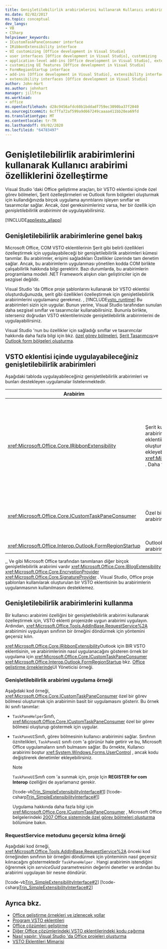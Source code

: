 ```yaml
---
title: Genişletilebilirlik arabirimlerini kullanarak Kullanıcı arabirimi özelliklerini özelleştirme
ms.date: 02/02/2017
ms.topic: conceptual
dev_langs:
- VB
- CSharp
helpviewer_keywords:
- ICustomTaskPaneConsumer interface
- IRibbonExtensibility interface
- UI customizing [Office development in Visual Studio]
- user interfaces [Office development in Visual Studio], customizing
- application-level add-ins [Office development in Visual Studio], extensibility interfaces
- customizing UI features [Office development in Visual Studio]
- FormRegionStartup interface
- add-ins [Office development in Visual Studio], extensibility interfaces
- extensibility interfaces [Office development in Visual Studio]
author: John-Hart
ms.author: johnhart
manager: jillfra
ms.workload:
- office
ms.openlocfilehash: d28c9456afdc60b1bddadf759ec3090ba37f2040
ms.sourcegitcommit: 6cfffa72af599a9d667249caaaa411bb28ea69fd
ms.translationtype: MT
ms.contentlocale: tr-TR
ms.lasthandoff: 09/02/2020
ms.locfileid: "64783497"
---
```

# <a name="customize-ui-features-by-using-extensibility-interfaces"></a>Genişletilebilirlik arabirimlerini kullanarak Kullanıcı arabirimi özelliklerini özelleştirme
  Visual Studio 'daki Office geliştirme araçları, bir VSTO eklentisi içinde özel görev bölmeleri, Şerit özelleştirmeleri ve Outlook form bölgeleri oluşturmak için kullandığınızda birçok uygulama ayrıntılarını işleyen sınıflar ve tasarımcılar sağlar. Ancak, özel gereksinimleriniz varsa, her bir özellik için *genişletilebilirlik arabirimini* de uygulayabilirsiniz.

 [!INCLUDE[appliesto_allapp](../vsto/includes/appliesto-allapp-md.md)]

## <a name="overview-of-extensibility-interfaces"></a>Genişletilebilirlik arabirimlerine genel bakış
 Microsoft Office, COM VSTO eklentilerinin Şerit gibi belirli özellikleri özelleştirmek için uygulayabileceği bir genişletilebilirlik arabirimleri kümesi tanımlar. Bu arabirimler, erişimi sağladıkları Özellikler üzerinde tam denetim sağlar. Ancak, bu arabirimlerin uygulanması yönetilen kodda COM birlikte çalışabilirlik hakkında bilgi gerektirir. Bazı durumlarda, bu arabirimlerin programlama modeli .NET Framework alışkın olan geliştiriciler için de sezgisel değildir.

 Visual Studio 'da Office proje şablonlarını kullanarak bir VSTO eklentisi oluşturduğunuzda, şerit gibi özellikleri özelleştirmek için genişletilebilirlik arabirimlerini uygulamanız gerekmez. , [!INCLUDE[vsto_runtime](../vsto/includes/vsto-runtime-md.md)] Bu arabirimleri sizin için uygular. Bunun yerine, Visual Studio tarafından sunulan daha sezgisel sınıflar ve tasarımcılar kullanabilirsiniz. Bununla birlikte, isterseniz doğrudan VSTO eklentilerinizde genişletilebilirlik arabirimlerini de uygulayabilirsiniz.

 Visual Studio 'nun bu özellikler için sağladığı sınıflar ve tasarımcılar hakkında daha fazla bilgi için bkz. [özel görev bölmeleri](../vsto/custom-task-panes.md), [Şerit Tasarımcısı](../vsto/ribbon-designer.md)ve [Outlook form bölgeleri oluşturma](../vsto/creating-outlook-form-regions.md).

## <a name="extensibility-interfaces-you-can-implement-in-a-vsto-add-in"></a>VSTO eklentisi içinde uygulayabileceğiniz genişletilebilirlik arabirimleri
 Aşağıdaki tabloda uygulayabileceğiniz genişletilebilirlik arabirimleri ve bunları destekleyen uygulamalar listelenmektedir.

|Arabirim|Açıklama|Uygulamalar|
|---------------|-----------------|------------------|
|<xref:Microsoft.Office.Core.IRibbonExtensibility>|Şerit kullanıcı arabirimini özelleştirmek için bu arabirimi uygulayın. **Note:**  VSTO eklentiinizdeki varsayılan bir uygulama oluşturmak için bir projeye **Şerit (XML)** öğesi ekleyebilirsiniz <xref:Microsoft.Office.Core.IRibbonExtensibility> . Daha fazla bilgi için bkz. [ŞERIT XML](../vsto/ribbon-xml.md).|Excel<br /><br /> [!INCLUDE[InfoPath_15_short](../vsto/includes/infopath-15-short-md.md)]<br /><br /> InfoPath 2010<br /><br /> Outlook<br /><br /> PowerPoint<br /><br /> Project<br /><br /> Visio<br /><br /> Word|
|<xref:Microsoft.Office.Core.ICustomTaskPaneConsumer>|Özel bir görev bölmesi oluşturmak için bu arabirimi uygulayın.|Excel<br /><br /> Outlook<br /><br /> PowerPoint<br /><br /> Word|
|<xref:Microsoft.Office.Interop.Outlook.FormRegionStartup>|Outlook form bölgesi oluşturmak için bu arabirimi uygulayın.|Outlook|

 ,, Ve gibi Microsoft Office tarafından tanımlanan diğer birçok genişletilebilirlik arabirimi vardır <xref:Microsoft.Office.Core.IBlogExtensibility> <xref:Microsoft.Office.Core.EncryptionProvider> <xref:Microsoft.Office.Core.SignatureProvider> . Visual Studio, Office proje şablonları kullanılarak oluşturulan bir VSTO eklentisinin bu arabirimlerin uygulanmasının kullanılmasını desteklemez.

## <a name="use-extensibility-interfaces"></a>Genişletilebilirlik arabirimlerini kullanma
 Bir kullanıcı arabirimi özelliğini bir genişletilebilirlik arabirimi kullanarak özelleştirmek için, VSTO eklenti projenizde uygun arabirimi uygulayın. Ardından, <xref:Microsoft.Office.Tools.AddInBase.RequestService%2A> arabirimini uygulayan sınıfının bir örneğini döndürmek için yöntemini geçersiz kılın.

 <xref:Microsoft.Office.Core.IRibbonExtensibility>Outlook için BIR VSTO eklentisinin, ve arabirimlerinin nasıl uygulanacağını gösteren örnek bir uygulama için <xref:Microsoft.Office.Core.ICustomTaskPaneConsumer> <xref:Microsoft.Office.Interop.Outlook.FormRegionStartup> bkz. [Office geliştirme örneklerinde](../vsto/office-development-samples.md)UI Yöneticisi örneği.

### <a name="example-of-implementing-an-extensibility-interface"></a>Genişletilebilirlik arabirimi uygulama örneği
 Aşağıdaki kod örneği, <xref:Microsoft.Office.Core.ICustomTaskPaneConsumer> özel bir görev bölmesi oluşturmak için arabirimin basit bir uygulamasını gösterir. Bu örnek iki sınıfı tanımlar:

- `TaskPaneHelper`Sınıfı, <xref:Microsoft.Office.Core.ICustomTaskPaneConsumer> özel bir görev bölmesi oluşturup göstermek için uygular.

- `TaskPaneUI`Sınıfı, görev bölmesinin kullanıcı arabirimini sağlar. Sınıfının öznitelikleri, `TaskPaneUI` sınıfı com 'a görünür hale getirir ve bu, Microsoft Office uygulamaların sınıfı bulmasını sağlar. Bu örnekte, Kullanıcı arabirimi boştur <xref:System.Windows.Forms.UserControl> , ancak kodu değiştirerek denetimler ekleyebilirsiniz.

  > [!NOTE]
  > `TaskPaneUI`Sınıfı com 'a sunmak için, proje Için **REGISTER for com Interop** özelliğini de ayarlamanız gerekir.

  [!code-vb[Trin_SimpleExtensibilityInterface#1](../vsto/codesnippet/VisualBasic/Trin_SimpleExtensibilityInterface/ThisAddIn.vb#1)]
  [!code-csharp[Trin_SimpleExtensibilityInterface#1](../vsto/codesnippet/CSharp/Trin_SimpleExtensibilityInterface/ThisAddIn.cs#1)]

  Uygulama hakkında daha fazla bilgi için <xref:Microsoft.Office.Core.ICustomTaskPaneConsumer> , Microsoft Office belgelerindeki [2007 Office sisteminde özel görev bölmeleri oluşturma](/previous-versions/office/developer/office-2007/aa338197(v=office.12)) bölümüne bakın.

### <a name="example-of-overriding-the-requestservice-method"></a>RequestService metodunu geçersiz kılma örneği
 Aşağıdaki kod örneği, <xref:Microsoft.Office.Tools.AddInBase.RequestService%2A> önceki kod örneğinden sınıfının bir örneğini döndürmek için yönteminin nasıl geçersiz kılınacağını göstermektedir `TaskPaneHelper` . Hangi arabirimin istendiğini öğrenmek için *serviceGuid* parametresinin değerini denetler ve ardından bu arabirimi uygulayan bir nesne döndürür.

 [!code-vb[Trin_SimpleExtensibilityInterface#2](../vsto/codesnippet/VisualBasic/Trin_SimpleExtensibilityInterface/ThisAddIn.vb#2)]
 [!code-csharp[Trin_SimpleExtensibilityInterface#2](../vsto/codesnippet/CSharp/Trin_SimpleExtensibilityInterface/ThisAddIn.cs#2)]

## <a name="see-also"></a>Ayrıca bkz.
- [Office geliştirme örnekleri ve izlenecek yollar](../vsto/office-development-samples-and-walkthroughs.md)
- [Program VSTO eklentileri](../vsto/programming-vsto-add-ins.md)
- [Office çözümleri geliştirme](../vsto/developing-office-solutions.md)
- [Diğer Office çözümlerindeki VSTO eklentilerindeki kodu çağırma](../vsto/calling-code-in-vsto-add-ins-from-other-office-solutions.md)
- [Nasıl yapılır: Visual Studio 'da Office projeleri oluşturma](../vsto/how-to-create-office-projects-in-visual-studio.md)
- [VSTO Eklentileri Mimarisi](../vsto/architecture-of-vsto-add-ins.md)
